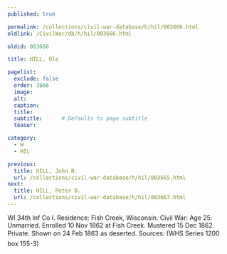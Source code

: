 ```yaml
---
published: true

permalink: /collections/civil-war-database/h/hil/003666.html
oldlink: /CivilWar/db/h/hil/003666.html

oldid: 003666

title: HILL, Ole

pagelist:
  exclude: false
  order: 3666
  image: 
  alt:
  caption:
  title:
  subtitle:      # Defaults to page subtitle
  teaser:

category: 
  - H 
  - HIL

previous:
  title: HILL, John N.
  url: /collections/civil-war-database/h/hil/003665.html  
next:
  title: HILL, Peter O.
  url: /collections/civil-war-database/h/hil/003667.html   
---
```

WI 34th Inf Co I. Residence: Fish Creek, Wisconsin. Civil War: Age 25. Unmarried. Enrolled 10 Nov 1862 at Fish Creek. Mustered 15 Dec 1862. Private. Shown on 24 Feb 1863 as &#147;deserted&#148;. Sources: (WHS Series 1200 box 155-3)